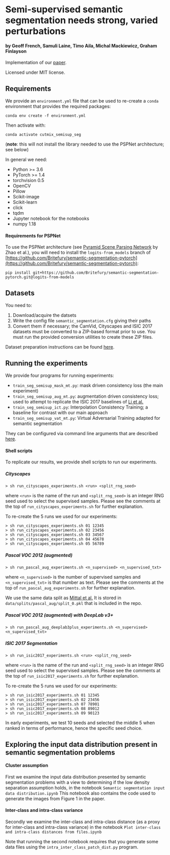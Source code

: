 # Semi-supervised semantic segmentation needs strong, varied perturbations
#### by Geoff French, Samuli Laine, Timo Aila, Michal Mackiewicz, Graham Finlayson
Implementation of our [paper](https://arxiv.org/abs/1906.01916).


Licensed under MIT license.


## Requirements

We provide an `environment.yml` file that can be used to re-create a `conda` environment that provides the required
packages:

```
conda env create -f environment.yml
```

Then activate with:

```
conda activate cutmix_semisup_seg
```

(**note**: this will not install the library needed to use the PSPNet architecture; see below)

In general we need:

- Python >= 3.6
- PyTorch >= 1.4
- torchvision 0.5
- OpenCV
- Pillow
- Scikit-image
- Scikit-learn
- click
- tqdm
- Jupyter notebook for the notebooks
- numpy 1.18

#### Requirements for PSPNet

To use the PSPNet architecture (see [Pyramid Scene Parsing Network](https://arxiv.org/abs/1612.01105)
by Zhao et al.), you will need to install the `logits-from_models` branch of
[https://github.com/Britefury/semantic-segmentation-pytorch](https://github.com/Britefury/semantic-segmentation-pytorch):

```
pip install git+https://github.com/Britefury/semantic-segmentation-pytorch.git@logits-from-models
```

## Datasets

You need to:

1. Download/acquire the datsets
2. Write the config file `semantic_segmentation.cfg` giving their paths
3. Convert them if necessary; the CamVid, Cityscapes and ISIC 2017 datasets must be converted
to a ZIP-based format prior to use. You must run the provided conversion utilities to create these ZIP files.

Dataset preparation instructions can be found [here](./DATASETS.md).


## Running the experiments

We provide four programs for running experiments:

- `train_seg_semisup_mask_mt.py`: mask driven consistency loss (the main experiment) 
- `train_seg_semisup_aug_mt.py`: augmentation driven consistency loss; used to attempt to replicate the
 ISIC 2017 baselines of [Li et al.](https://arxiv.org/abs/1808.03887)
- `train_seg_semisup_ict.py`: Interpolation Consistency Training; a baseline for contrast with our main
approach
- `train_seg_semisup_vat_mt.py`: Virtual Adversarial Training adapted for semantic segmentation

They can be configured via command line arguments that are described [here](./CMDLINE_OPTIONS.md).


#### Shell scripts
To replicate our results, we provide shell scripts to run our experiments.

##### Cityscapes
```
> sh run_cityscapes_experiments.sh <run> <split_rng_seed>
```
where `<run>` is the name of the run and `<split_rng_seed>` is an integer RNG seed used to select
the supervised samples. Please see the comments
at the top of `run_cityscapes_experiments.sh` for further explanation.

To re-create the 5 runs we used for our experiments:

```
> sh run_cityscapes_experiments.sh 01 12345
> sh run_cityscapes_experiments.sh 02 23456
> sh run_cityscapes_experiments.sh 03 34567
> sh run_cityscapes_experiments.sh 04 45678
> sh run_cityscapes_experiments.sh 05 56789
```
  
##### Pascal VOC 2012 (augmented)
```
> sh run_pascal_aug_experiments.sh <n_supervised> <n_supervised_txt>
```
where `<n_supervised>` is the number of supervised samples and `<n_supervised_txt>` is that number as text.
Please see the comments at the top of `run_pascal_aug_experiments.sh` for further explanation.

We use the same data split as [Mittal et al.](https://arxiv.org/abs/1908.05724) It is stored in 
`data/splits/pascal_aug/split_0.pkl` that is included in the repo.

##### Pascal VOC 2012 (augmented) with DeepLab v3+
```
> sh run_pascal_aug_deeplab3plus_experiments.sh <n_supervised> <n_supervised_txt>
```

##### ISIC 2017 Segmentation
```
> sh run_isic2017_experiments.sh <run> <split_rng_seed>
```
where `<run>` is the name of the run and `<split_rng_seed>` is an integer RNG seed used to select
the supervised samples. Please see the comments
at the top of `run_isic2017_experiments.sh` for further explanation.

To re-create the 5 runs we used for our experiments: 

```
> sh run_isic2017_experiments.sh 01 12345
> sh run_isic2017_experiments.sh 02 23456
> sh run_isic2017_experiments.sh 07 78901
> sh run_isic2017_experiments.sh 08 89012
> sh run_isic2017_experiments.sh 09 90123
```

In early experiments, we test 10 seeds and selected the middle 5 when ranked in terms of performance,
hence the specific seed choice.
  

## Exploring the input data distribution present in semantic segmentation problems

#### Cluster assumption
First we examine the input data distribution presented by semantic segmentation problems
with a view to determining if the low density separation assumption holds,
in the notebook `Semantic segmentation input data distribution.ipynb`
This notebook also contains the code used to generate the images from Figure 1 in the paper.

#### Inter-class and intra-class variance
Secondly we examine the inter-class and intra-class distance (as a proxy for inter-class and intra-class variance)
in the notebook `Plot inter-class and intra-class distances from files.ipynb`

Note that running the second notebook requires that you generate some data files using the
`intra_inter_class_patch_dist.py` program.

